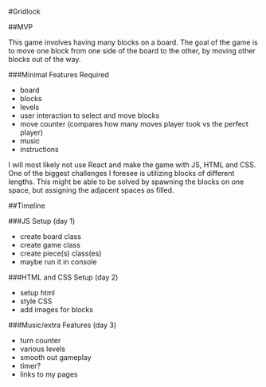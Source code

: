 #Gridlock

##MVP

This game involves having many blocks on a board. The goal of the game is to move one block from one side of the board to the other, by moving other blocks out of the way.

###Minimal Features Required
- board
- blocks
- levels
- user interaction to select and move blocks
- move counter (compares how many moves player took vs the perfect player)
- music
- instructions

I will most likely not use React and make the game with JS, HTML and CSS. One of the biggest challenges I foresee is utilizing blocks of different lengths. This might be able to be solved by spawning the blocks on one space, but assigning the adjacent spaces as filled.


##Timeline

###JS Setup (day 1)
- create board class
- create game class
- create piece(s) class(es)
- maybe run it in console

###HTML and CSS Setup (day 2)
- setup html
- style CSS
- add images for blocks

###Music/extra Features (day 3)
- turn counter
- various levels
- smooth out gameplay
- timer?
- links to my pages
